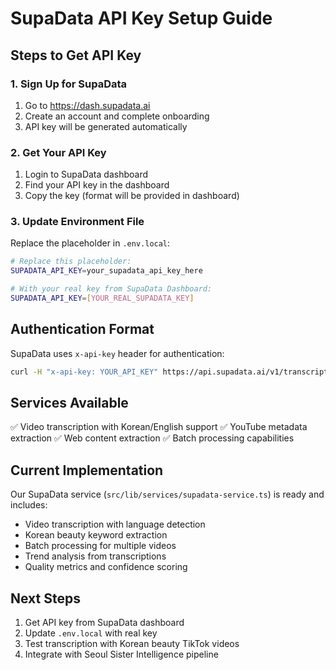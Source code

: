 # SupaData API Key Setup Guide

## Steps to Get API Key

### 1. Sign Up for SupaData
1. Go to https://dash.supadata.ai
2. Create an account and complete onboarding
3. API key will be generated automatically

### 2. Get Your API Key
1. Login to SupaData dashboard
2. Find your API key in the dashboard
3. Copy the key (format will be provided in dashboard)

### 3. Update Environment File
Replace the placeholder in `.env.local`:
```bash
# Replace this placeholder:
SUPADATA_API_KEY=your_supadata_api_key_here

# With your real key from SupaData Dashboard:
SUPADATA_API_KEY=[YOUR_REAL_SUPADATA_KEY]
```

## Authentication Format
SupaData uses `x-api-key` header for authentication:
```bash
curl -H "x-api-key: YOUR_API_KEY" https://api.supadata.ai/v1/transcript
```

## Services Available
✅ Video transcription with Korean/English support
✅ YouTube metadata extraction
✅ Web content extraction
✅ Batch processing capabilities

## Current Implementation
Our SupaData service (`src/lib/services/supadata-service.ts`) is ready and includes:
- Video transcription with language detection
- Korean beauty keyword extraction
- Batch processing for multiple videos
- Trend analysis from transcriptions
- Quality metrics and confidence scoring

## Next Steps
1. Get API key from SupaData dashboard
2. Update `.env.local` with real key
3. Test transcription with Korean beauty TikTok videos
4. Integrate with Seoul Sister Intelligence pipeline